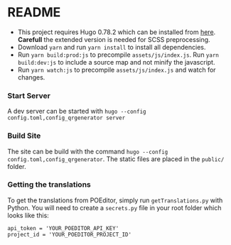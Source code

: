 # README 

* This project requires Hugo 0.78.2 which can be installed from [here](https://gohugo.io/getting-started/installing). **Carefull** the extended version is needed for SCSS preprocessing.
* Download `yarn` and run `yarn install` to install all dependencies.
* Run `yarn build:prod:js` to precompile `assets/js/index.js`. Run `yarn build:dev:js` to include a source map and not minify the javascript.
* Run `yarn watch:js` to precompile `assets/js/index.js` and watch for changes.

### Start Server

A dev server can be started with `hugo --config config.toml,config_qrgenerator server`

### Build Site

The site can be build with the command `hugo --config config.toml,config_qrgenerator`. The static files are placed in the `public/` folder.

### Getting the translations

To get the translations from POEditor, simply run `getTranslations.py` with Python. You will need to create a `secrets.py` file in your root folder which looks like this:

    api_token = 'YOUR_POEDITOR_API_KEY'
    project_id = 'YOUR_POEDITOR_PROJECT_ID'